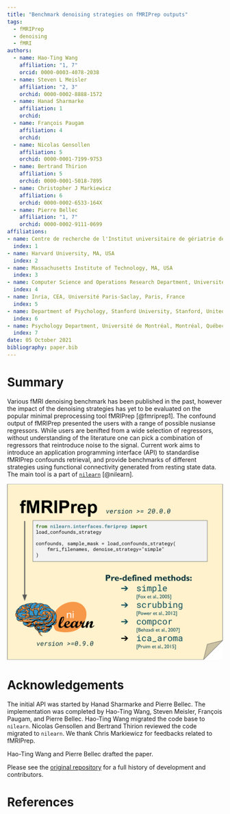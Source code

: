 ```yaml
---
title: "Benchmark denoising strategies on fMRIPrep outputs"
tags:
  - fMRIPrep
  - denoising
  - fMRI
authors:
  - name: Hao-Ting Wang
    affiliation: "1, 7"
    orcid: 0000-0003-4078-2038
  - name: Steven L Meisler
    affiliation: "2, 3"
    orchid: 0000-0002-8888-1572
  - name: Hanad Sharmarke
    affiliation: 1
    orchid:
  - name: François Paugam
    affiliation: 4
    orchid:
  - name: Nicolas Gensollen
    affiliation: 5
    orchid: 0000-0001-7199-9753
  - name: Bertrand Thirion
    affiliation: 5
    orchid: 0000-0001-5018-7895
  - name: Christopher J Markiewicz
    affiliation: 6
    orchid: 0000-0002-6533-164X
  - name: Pierre Bellec
    affiliation: "1, 7"
    orchid: 0000-0002-9111-0699
affiliations:
- name: Centre de recherche de l'Institut universitaire de gériatrie de Montréal (CRIUGM), Montréal, Québec, Canada
  index: 1
- name: Harvard University, MA, USA
  index: 2
- name: Massachusetts Institute of Technology, MA, USA
  index: 3
- name: Computer Science and Operations Research Department, Université de Montréal, Montréal, Québec, Canada
  index: 4
- name: Inria, CEA, Université Paris-Saclay, Paris, France
  index: 5
- name: Department of Psychology, Stanford University, Stanford, United States
  index: 6
- name: Psychology Department, Université de Montréal, Montréal, Québec, Canada
  index: 7
date: 05 October 2021
bibliography: paper.bib
---
```


# Summary

Various fMRI denoising benchmark has been published in the past, 
however the impact of the denoising strategies has yet to be evaluated on the popular minimal preprocessing tool fMRIPrep [@fmriprep1].
The confound output of fMRIPrep presented the users with a range of possible nusianse regressors.
While users are benifted from a wide selection of regressors, 
without understanding of the literature one can pick a combination of regressors that reintroduce noise to the signal.
Current work aims to introduce an application programming interface (API) to standardise fMRIPrep confounds retrieval,
and provide benchmarks of different strategies using functional connectivity generated from resting state data.
The main tool is a part of 
[`nilearn`](https://nilearn.github.io/stable/modules/generated/nilearn.interfaces.fmriprep.load_confounds.html#nilearn.interfaces.fmriprep.load_confounds) [@nilearn].

![Overview of API.\label{top_level_fig}](./content/images/api_summary.png)

# Acknowledgements

The initial API was started by Hanad Sharmarke and Pierre Bellec.
The implementation was completed by Hao-Ting Wang, Steven Meisler, François Paugam, and Pierre Bellec.
Hao-Ting Wang migrated the code base to `nilearn`.
Nicolas Gensollen and Bertrand Thirion reviewed the code migrated to `nilearn`.
We thank Chris Markiewicz for feedbacks related to fMRIPrep.

Hao-Ting Wang and Pierre Bellec drafted the paper.

Please see the [original repository](https://github.com/SIMEXP/load_confounds#contributors-) for a full history of development and contributors.

<!-- Funding -->

# References